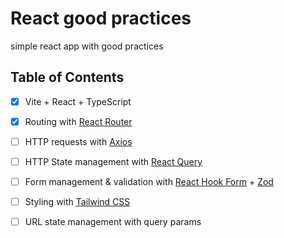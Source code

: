 # React good practices

simple react app with good practices

## Table of Contents

- [x] Vite + React + TypeScript
- [x] Routing with [React Router](https://reactrouter.com/en/main)
- [ ] HTTP requests with [Axios](https://axios-http.com/)
- [ ] HTTP State management with [React Query](https://tanstack.com/query/latest)
- [ ] Form management & validation with [React Hook Form](https://react-hook-form.com/) + [Zod](https://zod.dev/)
- [ ] Styling with [Tailwind CSS](https://tailwindcss.com/)
- [ ] URL state management with query params

